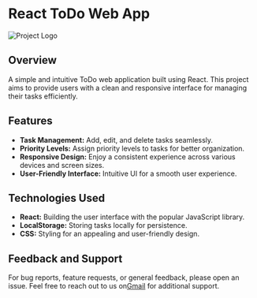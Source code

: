 # React ToDo Web App

![Project Logo](link_to_your_logo_image)

## Overview

A simple and intuitive ToDo web application built using React. This project aims to provide users with a clean and responsive interface for managing their tasks efficiently.

## Features

- **Task Management:** Add, edit, and delete tasks seamlessly.
- **Priority Levels:** Assign priority levels to tasks for better organization.
- **Responsive Design:** Enjoy a consistent experience across various devices and screen sizes.
- **User-Friendly Interface:** Intuitive UI for a smooth user experience.

## Technologies Used

- **React:** Building the user interface with the popular JavaScript library.
- **LocalStorage:** Storing tasks locally for persistence.
- **CSS:** Styling for an appealing and user-friendly design.

## Feedback and Support

For bug reports, feature requests, or general feedback, please open an issue. Feel free to reach out to us on<a href="mailto:ashish23bisht@gmail.com">Gmail</a> for additional support.

